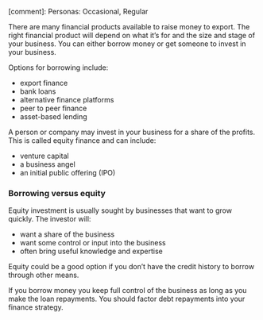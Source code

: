 [comment]: Personas: Occasional, Regular

There are many financial products available to raise money to export. The right financial product will depend on what it&rsquo;s for and the size and stage of your business. You can either borrow money or get someone to invest in your business.

Options for borrowing include:

* export finance
* bank loans
* alternative finance platforms
* peer to peer finance
* asset-based lending

A person or company may invest in your business for a share of the profits. This is called equity finance and can include:

* venture capital
* a business angel
* an initial public offering (IPO)

### Borrowing versus equity

Equity investment is usually sought by businesses that want to grow quickly. The investor will:

* want a share of the business
* want some control or input into the business
* often bring useful knowledge and expertise

Equity could be a good option if you don&rsquo;t have the credit history to borrow through other means.

If you borrow money you keep full control of the business as long as you make the loan repayments. You should factor debt repayments into your finance strategy.
